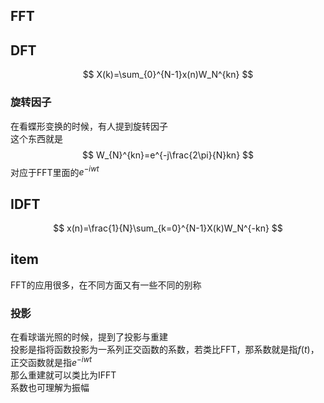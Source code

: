 ## FFT

## DFT
$$
X(k)=\sum_{0}^{N-1}x(n)W_N^{kn}
$$
### 旋转因子
在看蝶形变换的时候，有人提到旋转因子  
这个东西就是  
$$
W_{N}^{kn}=e^{-j\frac{2\pi}{N}kn}
$$
对应于FFT里面的$e^{-iwt}$  
## IDFT
$$
x(n)=\frac{1}{N}\sum_{k=0}^{N-1}X(k)W_N^{-kn}
$$
## item
FFT的应用很多，在不同方面又有一些不同的别称
### 投影
在看球谐光照的时候，提到了投影与重建   
投影是指将函数投影为一系列正交函数的系数，若类比FFT，那系数就是指$f(t)$，正交函数就是指$e^{-iwt}$  
那么重建就可以类比为IFFT  
系数也可理解为振幅